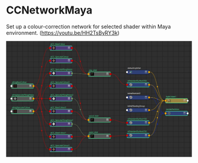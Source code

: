 # CCNetworkMaya
Set up a colour-correction network for selected shader within Maya environment. (https://youtu.be/HH2TsByRY3k)

![](images/CCNetwork.JPG)
